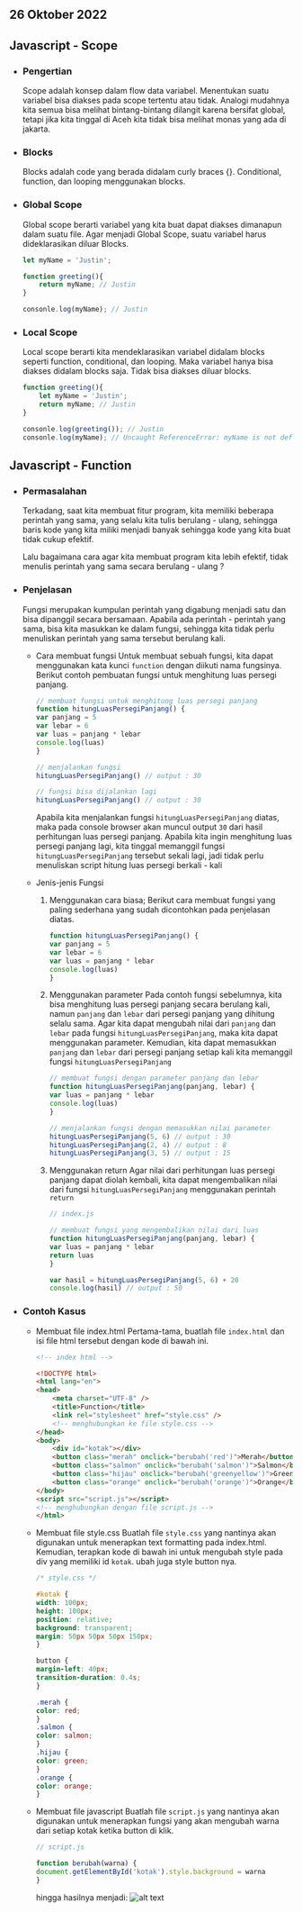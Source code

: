 ## 26 Oktober 2022
## Javascript - Scope

- ### Pengertian
    Scope adalah konsep dalam flow data variabel. Menentukan suatu variabel bisa diakses pada scope tertentu atau tidak. Analogi mudahnya kita semua bisa melihat bintang-bintang dilangit karena bersifat global, tetapi jika kita tinggal di Aceh kita tidak bisa melihat monas yang ada di jakarta.

- ### Blocks
    Blocks adalah code yang berada didalam curly braces {}. Conditional, function, dan  looping menggunakan blocks.

- ### Global Scope
    Global scope berarti variabel yang kita buat dapat diakses dimanapun dalam suatu file. Agar menjadi Global Scope, suatu variabel harus dideklarasikan diluar Blocks.
    ```javascript
    let myName = 'Justin';

    function greeting(){
        return myName; // Justin
    }

    consonle.log(myName); // Justin
    ```

- ### Local Scope
    Local scope berarti kita mendeklarasikan variabel didalam blocks seperti function, conditional, dan looping. Maka variabel hanya bisa diakses didalam blocks saja. Tidak bisa diakses diluar blocks.
    ```javascript
    function greeting(){
        let myName = 'Justin';
        return myName; // Justin
    }

    consonle.log(greeting()); // Justin
    consonle.log(myName); // Uncaught ReferenceError: myName is not defined because local scope
    ```

## Javascript - Function

- ### Permasalahan
    Terkadang, saat kita membuat fitur program, kita memiliki beberapa perintah yang sama, yang selalu kita tulis berulang - ulang, sehingga baris kode yang kita miliki menjadi banyak sehingga kode yang kita buat tidak cukup efektif.

    Lalu bagaimana cara agar kita membuat program kita lebih efektif, tidak menulis perintah yang sama secara berulang - ulang ?

- ### Penjelasan
    Fungsi merupakan kumpulan perintah yang digabung menjadi satu dan bisa dipanggil secara bersamaan. Apabila ada perintah - perintah yang sama, bisa kita masukkan ke dalam fungsi, sehingga kita tidak perlu menuliskan perintah yang sama tersebut berulang kali.

    + Cara membuat fungsi
        Untuk membuat sebuah fungsi, kita dapat menggunakan kata kunci `function` dengan diikuti nama fungsinya. Berikut contoh pembuatan fungsi untuk menghitung luas persegi panjang.

        ```javascript
        // membuat fungsi untuk menghitung luas persegi panjang
        function hitungLuasPersegiPanjang() {
        var panjang = 5
        var lebar = 6
        var luas = panjang * lebar
        console.log(luas)
        }

        // menjalankan fungsi
        hitungLuasPersegiPanjang() // output : 30

        // fungsi bisa dijalankan lagi
        hitungLuasPersegiPanjang() // output : 30
        ```

        Apabila kita menjalankan fungsi `hitungLuasPersegiPanjang` diatas, maka pada console browser akan muncul output `30` dari hasil perhitungan luas persegi panjang. Apabila kita ingin menghitung luas persegi panjang lagi, kita tinggal memanggil fungsi `hitungLuasPersegiPanjang` tersebut sekali lagi, jadi tidak perlu menuliskan script hitung luas persegi berkali - kali
    
    + Jenis-jenis Fungsi
        1. Menggunakan cara biasa;
            Berikut cara membuat fungsi yang paling sederhana yang sudah dicontohkan pada penjelasan diatas.
            ```javascript
            function hitungLuasPersegiPanjang() {
            var panjang = 5
            var lebar = 6
            var luas = panjang * lebar
            console.log(luas)
            }
            ```
        2. Menggunakan parameter
            Pada contoh fungsi sebelumnya, kita bisa menghitung luas persegi panjang secara berulang kali, namun `panjang` dan `lebar` dari persegi panjang yang dihitung selalu sama. Agar kita dapat mengubah nilai dari `panjang` dan `lebar` pada fungsi `hitungLuasPersegiPanjang`, maka kita dapat menggunakan parameter. Kemudian, kita dapat memasukkan `panjang` dan `lebar` dari persegi panjang setiap kali kita memanggil fungsi `hitungLuasPersegiPanjang`

            ```javascript
            // membuat fungsi dengan parameter panjang dan lebar
            function hitungLuasPersegiPanjang(panjang, lebar) {
            var luas = panjang * lebar
            console.log(luas)
            }

            // menjalankan fungsi dengan memasukkan nilai parameter
            hitungLuasPersegiPanjang(5, 6) // output : 30
            hitungLuasPersegiPanjang(2, 4) // output : 8
            hitungLuasPersegiPanjang(3, 5) // output : 15
            ```
        3. Menggunakan return
            Agar nilai dari perhitungan luas persegi panjang dapat diolah kembali, kita dapat mengembalikan nilai dari fungsi `hitungLuasPersegiPanjang` menggunakan perintah `return`

            ```javascript
            // index.js

            // membuat fungsi yang mengembalikan nilai dari luas
            function hitungLuasPersegiPanjang(panjang, lebar) {
            var luas = panjang * lebar
            return luas
            }

            var hasil = hitungLuasPersegiPanjang(5, 6) + 20
            console.log(hasil) // output : 50
            ```

- ### Contoh Kasus
    + Membuat file index.html
        Pertama-tama, buatlah file `index.html` dan isi file html tersebut dengan kode di bawah ini.

        ```html
        <!-- index html -->

        <!DOCTYPE html>
        <html lang="en">
        <head>
            <meta charset="UTF-8" />
            <title>Function</title>
            <link rel="stylesheet" href="style.css" />
            <!-- menghubungkan ke file style.css -->
        </head>
        <body>
            <div id="kotak"></div>
            <button class="merah" onclick="berubah('red')">Merah</button>
            <button class="salmon" onclick="berubah('salmon')">Salmon</button>
            <button class="hijau" onclick="berubah('greenyellow')">Green</button>
            <button class="orange" onclick="berubah('orange')">Orange</button>
        </body>
        <script src="script.js"></script>
        <!-- menghubungkan dengan file script.js -->
        </html>
        ```
    
    + Membuat file style.css
        Buatlah file `style.css` yang nantinya akan digunakan untuk menerapkan text formatting pada index.html. Kemudian, terapkan kode di bawah ini untuk mengubah style pada div yang memiliki id `kotak`. ubah juga style button nya.

        ```css
        /* style.css */

        #kotak {
        width: 100px;
        height: 100px;
        position: relative;
        background: transparent;
        margin: 50px 50px 50px 150px;
        }

        button {
        margin-left: 40px;
        transition-duration: 0.4s;
        }

        .merah {
        color: red;
        }
        .salmon {
        color: salmon;
        }
        .hijau {
        color: green;
        }
        .orange {
        color: orange;
        }
        ```
    
    + Membuat file javascript
        Buatlah file `script.js` yang nantinya akan digunakan untuk menerapkan fungsi yang akan mengubah warna dari setiap kotak ketika button di klik.

        ```javascript
        // script.js

        function berubah(warna) {
        document.getElementById('kotak').style.background = warna
        }
        ```
        hingga hasilnya menjadi:
        ![alt text](function.gif)